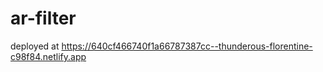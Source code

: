 # ar-filter

deployed at https://640cf466740f1a66787387cc--thunderous-florentine-c98f84.netlify.app
